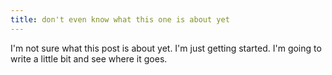 ```yaml
---
title: don't even know what this one is about yet
---
```


I'm not sure what this post is about yet. I'm just getting started. I'm going to write a little bit and see where it goes.
